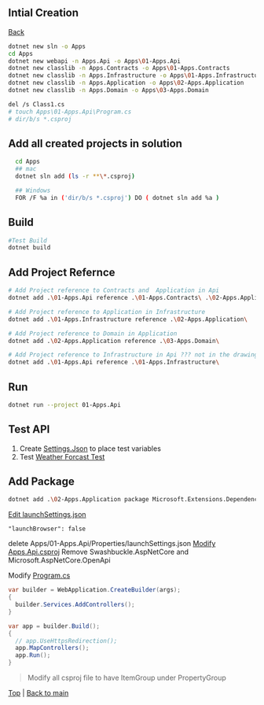 ## Intial Creation
[Back][1]

```bash
dotnet new sln -o Apps
cd Apps
dotnet new webapi -n Apps.Api -o Apps\01-Apps.Api
dotnet new classlib -n Apps.Contracts -o Apps\01-Apps.Contracts
dotnet new classlib -n Apps.Infrastructure -o Apps\01-Apps.Infrastructure
dotnet new classlib -n Apps.Application -o Apps\02-Apps.Application
dotnet new classlib -n Apps.Domain -o Apps\03-Apps.Domain
```

```bash
del /s Class1.cs
# touch Apps\01-Apps.Api\Program.cs
# dir/b/s *.csproj
```
## Add all created projects in solution
```bash
  cd Apps
  ## mac
  dotnet sln add (ls -r **\*.csproj)

  ## Windows
  FOR /F %a in ('dir/b/s *.csproj') DO ( dotnet sln add %a )

```
## Build
```bash
#Test Build
dotnet build

```
## Add Project Refernce
```bash
# Add Project reference to Contracts and  Application in Api
dotnet add .\01-Apps.Api reference .\01-Apps.Contracts\ .\02-Apps.Application\

# Add Project reference to Application in Infrastructure
dotnet add .\01-Apps.Infrastructure reference .\02-Apps.Application\

# Add Project reference to Domain in Application
dotnet add .\02-Apps.Application reference .\03-Apps.Domain\

# Add Project reference to Infrastructure in Api ??? not in the drawing
dotnet add .\01-Apps.Api reference .\01-Apps.Infrastructure\
```

## Run

```bash
dotnet run --project 01-Apps.Api
```

## Test API
1. Create [Settings.Json][3] to place test variables
1. Test [Weather Forcast Test][2]

## Add Package

```bash
dotnet add .\02-Apps.Application package Microsoft.Extensions.DependencyInjection.Abstractions
```

[Edit launchSettings.json][4]
```
"launchBrowser": false
```

delete Apps/01-Apps.Api/Properties/launchSettings.json
[Modify Apps.Api.csproj][5] Remove Swashbuckle.AspNetCore and Microsoft.AspNetCore.OpenApi

Modify [Program.cs][30]
```csharp
var builder = WebApplication.CreateBuilder(args);
{
  builder.Services.AddControllers();
}

var app = builder.Build();
{
  // app.UseHttpsRedirection();
  app.MapControllers();
  app.Run();
}
```
> Modify all csproj file to have ItemGroup under PropertyGroup

[Top][0] | [Back to main][1]

[0]:#intial-creation
[1]:../../readme.md
[2]:../Request/WeatherForcast.http
[3]:../../.vscode/settings.json
[4]:../../Apps/01-Apps.Api/Properties/launchSettings.json
[5]:../../Apps/01-Apps.Api/Apps.Api.csproj
[30]:../../Apps/01-Apps.Api/Program.cs